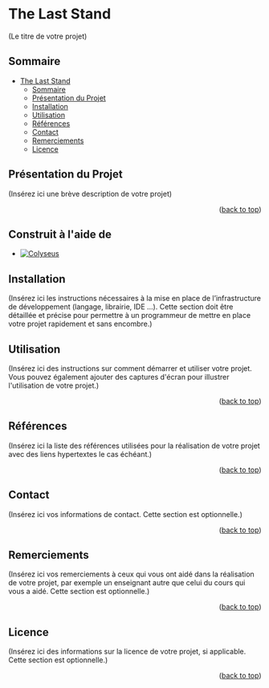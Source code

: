<a name="readme-top"></a>

# The Last Stand

(Le titre de votre projet)

## Sommaire

- [The Last Stand](#the-last-stand)
  - [Sommaire](#sommaire)
  - [Présentation du Projet](#présentation-du-projet)
  - [Installation](#installation)
  - [Utilisation](#utilisation)
  - [Références](#références)
  - [Contact](#contact)
  - [Remerciements](#remerciements)
  - [Licence](#licence)

## Présentation du Projet

(Insérez ici une brève description de votre projet)

<p align="right">(<a href="#readme-top">back to top</a>)</p>

## Construit à l'aide de 
* [![Colyseus][colyseus-img]][colyseus-url]

## Installation

(Insérez ici les instructions nécessaires à la mise en place de l’infrastructure de développement (langage, librairie, IDE …). Cette section doit être détaillée et précise pour permettre à un programmeur de mettre en place votre projet rapidement et sans encombre.)

## Utilisation

(Insérez ici des instructions sur comment démarrer et utiliser votre projet. Vous pouvez également ajouter des captures d'écran pour illustrer l'utilisation de votre projet.)

<p align="right">(<a href="#readme-top">back to top</a>)</p>

## Références

(Insérez ici la liste des références utilisées pour la réalisation de votre projet avec des liens hypertextes le cas échéant.)

<p align="right">(<a href="#readme-top">back to top</a>)</p>

## Contact

(Insérez ici vos informations de contact. Cette section est optionnelle.)

<p align="right">(<a href="#readme-top">back to top</a>)</p>

## Remerciements

(Insérez ici vos remerciements à ceux qui vous ont aidé dans la réalisation de votre projet, par exemple un enseignant autre que celui du cours qui vous a aidé. Cette section est optionnelle.)

<p align="right">(<a href="#readme-top">back to top</a>)</p>

## Licence

(Insérez ici des informations sur la licence de votre projet, si applicable. Cette section est optionnelle.)

<p align="right">(<a href="#readme-top">back to top</a>)</p>

<!-- MARKDOWN LINKS & IMAGES -->
[colyseus-img]: https://img.shields.io/badge/Server-Colyseus-%23CC7DFF
[colyseus-url]: https://colyseus.io/
